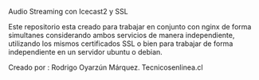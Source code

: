 Audio Streaming con Icecast2 y SSL

Este repositorio esta creado para trabajar en conjunto con nginx de forma simultanes considerando ambos servicios de manera independiente, utilizando los mismos certificados SSL o bien para trabajar de forma independiente en un servidor ubuntu o debian.

Creado por :
Rodrigo Oyarzún Márquez.
Tecnicosenlinea.cl

